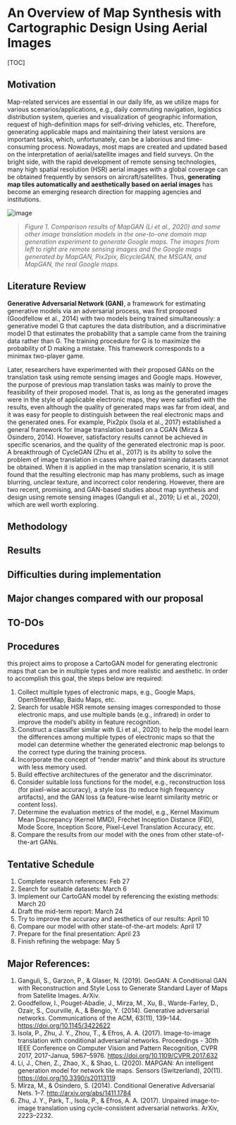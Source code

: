 # An Overview of Map Synthesis with Cartographic Design Using Aerial Images

[TOC]

## Motivation
Map-related services are essential in our daily life, as we utilize maps for various scenarios/applications, e.g., daily commuting navigation, logistics distribution system, queries and visualization of geographic information, request of high-definition maps for self-driving vehicles, etc. Therefore, generating applicable maps and maintaining their latest versions are important tasks, which, unfortunately, can be a laborious and time-consuming process. Nowadays, most maps are created and updated based on the interpretation of aerial/satellite images and field surveys. On the bright side, with the rapid development of remote sensing technologies, many high spatial resolution (HSR) aerial images with a global coverage can be obtained frequently by sensors on aircraft/satellites. Thus, **generating map tiles automatically and aesthetically based on aerial images** has become an emerging research direction for mapping agencies and institutions.

![image](https://user-images.githubusercontent.com/40613916/112279468-ea72d080-8cbe-11eb-81e3-ad3d7419e0e0.png)

> *Figure 1. Comparison results of MapGAN (Li et al., 2020) and some other image translation models in the one-to-one domain map generation experiment to generate Google maps. The images from left to right are remote sensing images and the Google maps generated by MapGAN, Pix2pix, BicycleGAN, the MSGAN, and MapGAN, the real Google maps.*

## Literature Review 
**Generative Adversarial Network (GAN)**, a framework for estimating generative models via an adversarial process, was first proposed (Goodfellow et al., 2014) with two models being trained simultaneously: a generative model G that captures the data distribution, and a discriminative model D that estimates the probability that a sample came from the training data rather than G. The training procedure for G is to maximize the probability of D making a mistake. This framework corresponds to a minimax two-player game. 

Later, researchers have experimented with their proposed GANs on the translation task using remote sensing images and Google maps. However, the purpose of previous map translation tasks was mainly to prove the feasibility of their proposed model. That is, as long as the generated images were in the style of applicable electronic maps, they were satisfied with the results, even although the quality of generated maps was far from ideal, and it was easy for people to distinguish between the real electronic maps and the generated ones. For example, Pix2pix (Isola et al., 2017) established a general framework for image translation based on a CGAN (Mirza & Osindero, 2014). However, satisfactory results cannot be achieved in specific scenarios, and the quality of the generated electronic map is poor. A breakthrough of CycleGAN (Zhu et al., 2017) is its ability to solve the problem of image translation in cases where paired training datasets cannot be obtained. When it is applied in the map translation scenario, it is still found that the resulting electronic map has many problems, such as image blurring, unclear texture, and incorrect color rendering. However, there are two recent, promising, and GAN-based studies about map synthesis and design using remote sensing images (Ganguli et al., 2019; Li et al., 2020), which are well worth exploring. 

## Methodology



## Results 



## Difficulties during implementation



## Major changes compared with our proposal



## TO-DOs


## Procedures
this project aims to propose a CartoGAN model for generating electronic maps that can be in multiple types and more realistic and aesthetic. In order to accomplish this goal, the steps below are required: 
1.	Collect multiple types of electronic maps, e.g., Google Maps, OpenStreetMap, Baidu Maps, etc. 
2.	Search for usable HSR remote sensing images corresponded to those electronic maps, and use multiple bands (e.g., infrared) in order to improve the model’s ability in feature recognition. 
3.	Construct a classifier similar with (Li et al., 2020) to help the model learn the differences among multiple types of electronic maps so that the model can determine whether the generated electronic map belongs to the correct type during the training process.
4.	Incorporate the concept of “render matrix” and think about its structure with less memory used. 
5.	Build effective architectures of the generator and the discriminator. 
6.	Consider suitable loss functions for the model, e.g., reconstruction loss (for pixel-wise accuracy), a style loss (to reduce high frequency artifacts), and the GAN loss (a feature-wise learnt similarity metric or content loss). 
7.	Determine the evaluation metrics of the model, e.g., Kernel Maximum Mean Discrepancy (Kernel MMD), Fréchet Inception Distance (FID), Mode Score, Inception Score, Pixel-Level Translation Accuracy, etc.
8.	Compare the results from our model with the ones from other state-of-the-art GANs.  

## Tentative Schedule 
1. Complete research references: Feb 27
2. Search for suitable datasets: March 6
3. Implement our CartoGAN model by referencing the existing methods: March 20
4. Draft the mid-term report: March 24
5. Try to improve the accuracy and aesthetics of our results: April 10
6. Compare our model with other state-of-the-art models: April 17
7. Prepare for the final presentation: April 23
8. Finish refining the webpage: May 5

## Major References:
1. Ganguli, S., Garzon, P., & Glaser, N. (2019). GeoGAN: A Conditional GAN with Reconstruction and Style Loss to Generate Standard Layer of Maps from Satellite Images. ArXiv.
2. Goodfellow, I., Pouget-Abadie, J., Mirza, M., Xu, B., Warde-Farley, D., Ozair, S., Courville, A., & Bengio, Y. (2014). Generative adversarial networks. Communications of the ACM, 63(11), 139–144. https://doi.org/10.1145/3422622
3. Isola, P., Zhu, J. Y., Zhou, T., & Efros, A. A. (2017). Image-to-image translation with conditional adversarial networks. Proceedings - 30th IEEE Conference on Computer Vision and Pattern Recognition, CVPR 2017, 2017-Janua, 5967–5976. https://doi.org/10.1109/CVPR.2017.632
4. Li, J., Chen, Z., Zhao, X., & Shao, L. (2020). MAPGAN: An intelligent generation model for network tile maps. Sensors (Switzerland), 20(11). https://doi.org/10.3390/s20113119
5. Mirza, M., & Osindero, S. (2014). Conditional Generative Adversarial Nets. 1–7. http://arxiv.org/abs/1411.1784
6. Zhu, J. Y., Park, T., Isola, P., & Efros, A. A. (2017). Unpaired image-to-image translation using cycle-consistent adversarial networks. ArXiv, 2223–2232.

